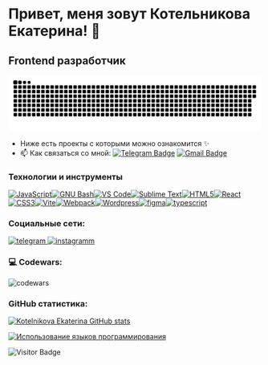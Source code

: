 Привет, меня зовут Котельникова Екатерина! 🌸
==========================================================================================================================================

Frontend разработчик
--------------------


<p align="center">
 <img width="600" src="assets/github-snake.svg" alt="snake"/>
</p>

- Ниже есть проекты с которыми можно ознакомится ✨
- :mailbox: Как связаться со мной: [![Telegram Badge](https://img.shields.io/badge/-katekoshka-blue?style=flat&logo=Telegram&logoColor=white)](https://t.me/katekoshka) [![Gmail Badge](https://img.shields.io/badge/-Gmail-red?style=flat&logo=Gmail&logoColor=white)](mailto:kotelnikova123.123@gmail.com)

### Технологии и инструменты

<p align="left">
<a href="https://developer.mozilla.org/en-US/docs/Web/JavaScript" target="_blank" rel="noreferrer"><img src="https://raw.githubusercontent.com/danielcranney/readme-generator/main/public/icons/skills/javascript-colored.svg" width="36" height="36" alt="JavaScript" /></a><a href="https://www.gnu.org/software/bash/" target="_blank" rel="noreferrer"><img src="https://raw.githubusercontent.com/danielcranney/readme-generator/main/public/icons/skills/gnubash.svg" width="36" height="36" alt="GNU Bash" /></a><a href="https://code.visualstudio.com/" target="_blank" rel="noreferrer"><img src="https://raw.githubusercontent.com/danielcranney/readme-generator/main/public/icons/skills/visualstudiocode.svg" width="36" height="36" alt="VS Code" /></a><a href="https://www.sublimetext.com/index2" target="_blank" rel="noreferrer"><img src="https://raw.githubusercontent.com/danielcranney/readme-generator/main/public/icons/skills/sublimetext.svg" width="36" height="36" alt="Sublime Text" /></a><a href="https://developer.mozilla.org/en-US/docs/Glossary/HTML5" target="_blank" rel="noreferrer"><img src="https://raw.githubusercontent.com/danielcranney/readme-generator/main/public/icons/skills/html5-colored.svg" width="36" height="36" alt="HTML5" /></a><a href="https://reactjs.org/" target="_blank" rel="noreferrer"><img src="https://raw.githubusercontent.com/danielcranney/readme-generator/main/public/icons/skills/react-colored.svg" width="36" height="36" alt="React" /></a><a href="https://www.w3.org/TR/CSS/#css" target="_blank" rel="noreferrer"><img src="https://raw.githubusercontent.com/danielcranney/readme-generator/main/public/icons/skills/css3-colored.svg" width="36" height="36" alt="CSS3" /></a><a href="https://vitejs.dev/" target="_blank" rel="noreferrer"><img src="https://raw.githubusercontent.com/danielcranney/readme-generator/main/public/icons/skills/vite-colored.svg" width="36" height="36" alt="Vite" /></a><a href="https://webpack.js.org/" target="_blank" rel="noreferrer"><img src="https://raw.githubusercontent.com/danielcranney/readme-generator/main/public/icons/skills/webpack-colored.svg" width="36" height="36" alt="Webpack" /></a><a href="https://wordpress.com" target="_blank" rel="noreferrer"><img src="https://raw.githubusercontent.com/danielcranney/readme-generator/main/public/icons/skills/wordpress-colored.svg" width="36" height="36" alt="Wordpress" /></a><a href="https://wordpress.com" target="_blank" rel="noreferrer"><img src="https://cdn-icons-png.flaticon.com/128/5968/5968705.png" width="36" height="36" alt="figma" /></a><a href="https://wordpress.com" target="_blank" rel="noreferrer"><img src="https://cdn-icons-png.flaticon.com/128/5968/5968381.png" width="36" height="36" alt="typescript" /></a>
</p>


### Социальные сети:

  <div id="badges">
    <a href="https://t.me/katekoshka" target="_blank">
      <img src="https://cdn-icons-png.flaticon.com/512/2111/2111646.png" width="40" height="40" alt="telegram" />
    </a>
    <a href="https://www.instagram.com/ko_tenka?igsh=MzRlODBiNWFlZA==" target="_blank">
      <img src="https://cdn-icons-png.flaticon.com/128/3955/3955024.png" width="40" height="40" alt="instagramm" />
    </a>
  </div>

### 💻 Codewars:

![codewars](https://www.codewars.com/users/kate_koshka/badges/large)

### GitHub статистика:

<a href="http://www.github.com/ko-tenka"><img src="https://github-readme-stats.vercel.app/api?username=ko-tenka&show_icons=true&hide=&count_private=true&title_color=0891b2&text_color=ffffff&icon_color=0891b2&bg_color=1c1917&hide_border=true&show_icons=true" alt="Kotelnikova Ekaterina GitHub stats" /></a>

<a href="https://github.com/ko-tenka" align="left"><img src="https://github-readme-stats.vercel.app/api/top-langs/?username=ko-tenka&langs_count=10&title_color=0891b2&text_color=ffffff&icon_color=0891b2&bg_color=1c1917&hide_border=true&locale=en&custom_title=Top%20%Languages" alt="Использование языков программирования" /></a>


![Visitor Badge](https://visitor-badge.laobi.icu/badge?page_id=ko-tenka)